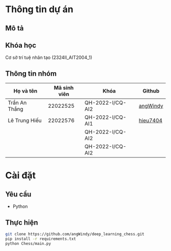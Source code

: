 # Thông tin dự án

## Mô tả

## Khóa học

Cơ sở trí tuệ nhân tạo (2324II_AIT2004_1)

## Thông tin nhóm

| Họ và tên     | Mã sinh viên | Khóa             | Github                                  |
| ------------- | ------------ | ---------------- | --------------------------------------- |
| Trần An Thắng | 22022525     | QH-2022-I/CQ-AI2 | [angWindy](https://github.com/angWindy) |
| Lê Trung Hiếu | 22022576     | QH-2022-I/CQ-AI1 | [hieu7404](https://github.com/hieu7404) |
|               |              | QH-2022-I/CQ-AI2 |                                         |
|               |              | QH-2022-I/CQ-AI2 |                                         |

# Cài đặt

## Yêu cầu

- Python

## Thực hiện

```bash
git clone https://github.com/angWindy/deep_learning_chess.git
pip install -r requirements.txt
python Chess/main.py
```
